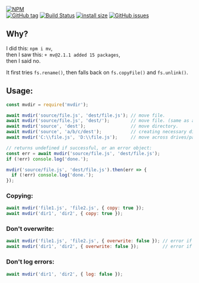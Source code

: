 [![NPM](https://nodei.co/npm/mvdir.png?stars=true&downloads=true)](https://nodei.co/npm/mvdir/)  
[![GitHub tag](https://img.shields.io/github/tag/m-ahmadi/mvdir.svg)](https://GitHub.com/m-ahmadi/mvdir/tags/)
[![Build Status](https://app.travis-ci.com/m-ahmadi/mvdir.svg?branch=master)](https://app.travis-ci.com/github/m-ahmadi/mvdir?serverType=git)
[![install size](https://packagephobia.now.sh/badge?p=mvdir@latest)](https://packagephobia.now.sh/result?p=mvdir@latest)
[![GitHub issues](https://img.shields.io/github/issues/m-ahmadi/mvdir.svg)](https://GitHub.com/m-ahmadi/mvdir/issues/)
## Why?
I did this: `npm i mv`,  
then I saw this: `+ mv@2.1.1 added 15 packages`,  
then I said no.

It first tries `fs.rename()`, then falls back on `fs.copyFile()` and `fs.unlink()`.
## Usage:
```javascript
const mvdir = require('mvdir');

await mvdir('source/file.js', 'dest/file.js'); // move file.
await mvdir('source/file.js', 'dest/');        // move file. (same as above if dest directory already exists)
await mvdir('source', 'dest');                 // move directory.
await mvdir('source', 'a/b/c/dest');           // creating necessary dirs.
await mvdir('C:\\file.js', 'D:\\file.js');     // move across drives/partitions.

// returns undefined if successful, or an error object:
const err = await mvdir('source/file.js', 'dest/file.js');
if (!err) console.log('done.');

mvdir('source/file.js', 'dest/file.js').then(err => {
  if (!err) console.log('done.');
});
```

### Copying:
```javascript
await mvdir('file1.js', 'file2.js', { copy: true });
await mvdir('dir1', 'dir2', { copy: true });
```

### Don't overwrite:
```javascript
await mvdir('file1.js', 'file2.js', { overwrite: false }); // error if file2.js already exists.
await mvdir('dir1', 'dir2', { overwrite: false });         // error if dir2     already exists.
```

### Don't log errors:
```javascript
await mvdir('dir1', 'dir2', { log: false });
```
